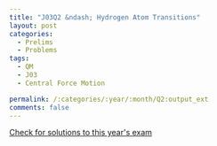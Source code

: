 ```yaml
---
title: "J03Q2 &ndash; Hydrogen Atom Transitions"
layout: post
categories:
  - Prelims
  - Problems
tags:
  - QM
  - J03
  - Central Force Motion

permalink: /:categories/:year/:month/Q2:output_ext
comments: false
---
```

<object data="2003J2Q.pdf" type="application/pdf" width="100%" height="500"></object>
<div class="message"><a href='https://princetonprelim.com/prelim/10/'>Check for solutions to this year's exam</a></div>